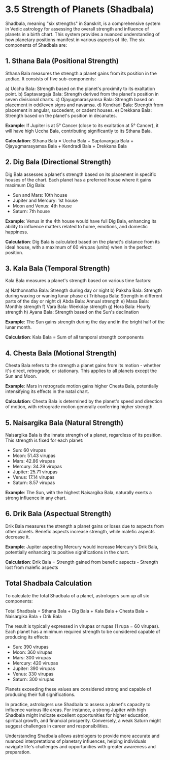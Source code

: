 # 3.5 Strength of Planets (Shadbala)

Shadbala, meaning "six strengths" in Sanskrit, is a comprehensive system in Vedic astrology for assessing the overall strength and influence of planets in a birth chart. This system provides a nuanced understanding of how planetary positions manifest in various aspects of life. The six components of Shadbala are:

## 1. Sthana Bala (Positional Strength)

Sthana Bala measures the strength a planet gains from its position in the zodiac. It consists of five sub-components:

a) Uccha Bala: Strength based on the planet's proximity to its exaltation point.
b) Saptavargaja Bala: Strength derived from the planet's position in seven divisional charts.
c) Ojayugmarasyamsa Bala: Strength based on placement in odd/even signs and navamsa.
d) Kendradi Bala: Strength from placement in angular, succedent, or cadent houses.
e) Drekkana Bala: Strength based on the planet's position in decanates.

**Example**: If Jupiter is at 5° Cancer (close to its exaltation at 5° Cancer), it will have high Uccha Bala, contributing significantly to its Sthana Bala.

**Calculation**: Sthana Bala = Uccha Bala + Saptavargaja Bala + Ojayugmarasyamsa Bala + Kendradi Bala + Drekkana Bala

## 2. Dig Bala (Directional Strength)

Dig Bala assesses a planet's strength based on its placement in specific houses of the chart. Each planet has a preferred house where it gains maximum Dig Bala:

- Sun and Mars: 10th house
- Jupiter and Mercury: 1st house
- Moon and Venus: 4th house
- Saturn: 7th house

**Example**: Venus in the 4th house would have full Dig Bala, enhancing its ability to influence matters related to home, emotions, and domestic happiness.

**Calculation**: Dig Bala is calculated based on the planet's distance from its ideal house, with a maximum of 60 virupas (units) when in the perfect position.

## 3. Kala Bala (Temporal Strength)

Kala Bala measures a planet's strength based on various time factors:

a) Nathonnatha Bala: Strength during day or night
b) Paksha Bala: Strength during waxing or waning lunar phase
c) Tribhaga Bala: Strength in different parts of the day or night
d) Abda Bala: Annual strength
e) Masa Bala: Monthly strength
f) Vara Bala: Weekday strength
g) Hora Bala: Hourly strength
h) Ayana Bala: Strength based on the Sun's declination

**Example**: The Sun gains strength during the day and in the bright half of the lunar month.

**Calculation**: Kala Bala = Sum of all temporal strength components

## 4. Chesta Bala (Motional Strength)

Chesta Bala refers to the strength a planet gains from its motion - whether it's direct, retrograde, or stationary. This applies to all planets except the Sun and Moon.

**Example**: Mars in retrograde motion gains higher Chesta Bala, potentially intensifying its effects in the natal chart.

**Calculation**: Chesta Bala is determined by the planet's speed and direction of motion, with retrograde motion generally conferring higher strength.

## 5. Naisargika Bala (Natural Strength)

Naisargika Bala is the innate strength of a planet, regardless of its position. This strength is fixed for each planet:

- Sun: 60 virupas
- Moon: 51.43 virupas
- Mars: 42.86 virupas
- Mercury: 34.29 virupas
- Jupiter: 25.71 virupas
- Venus: 17.14 virupas
- Saturn: 8.57 virupas

**Example**: The Sun, with the highest Naisargika Bala, naturally exerts a strong influence in any chart.

## 6. Drik Bala (Aspectual Strength)

Drik Bala measures the strength a planet gains or loses due to aspects from other planets. Benefic aspects increase strength, while malefic aspects decrease it.

**Example**: Jupiter aspecting Mercury would increase Mercury's Drik Bala, potentially enhancing its positive significations in the chart.

**Calculation**: Drik Bala = Strength gained from benefic aspects - Strength lost from malefic aspects

## Total Shadbala Calculation

To calculate the total Shadbala of a planet, astrologers sum up all six components:

Total Shadbala = Sthana Bala + Dig Bala + Kala Bala + Chesta Bala + Naisargika Bala + Drik Bala

The result is typically expressed in virupas or rupas (1 rupa = 60 virupas). Each planet has a minimum required strength to be considered capable of producing its effects:

- Sun: 390 virupas
- Moon: 360 virupas
- Mars: 300 virupas
- Mercury: 420 virupas
- Jupiter: 390 virupas
- Venus: 330 virupas
- Saturn: 300 virupas

Planets exceeding these values are considered strong and capable of producing their full significations.

In practice, astrologers use Shadbala to assess a planet's capacity to influence various life areas. For instance, a strong Jupiter with high Shadbala might indicate excellent opportunities for higher education, spiritual growth, and financial prosperity. Conversely, a weak Saturn might suggest challenges in career and responsibilities.

Understanding Shadbala allows astrologers to provide more accurate and nuanced interpretations of planetary influences, helping individuals navigate life's challenges and opportunities with greater awareness and preparation. 